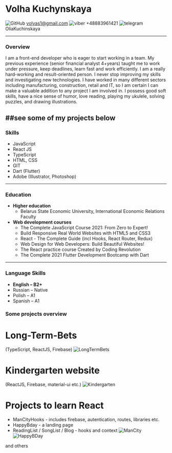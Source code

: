 # Volha Kuchynskaya
![GitHub](https://raw.githubusercontent.com/OliaKapuczynskaya/rsschool-cv/1a4291ec35ed421cbe39255fcababb7e01677fc2/icons/Mail.ico) volyas1@gmail.com ![viber](https://raw.githubusercontent.com/OliaKapuczynskaya/rsschool-cv/1a4291ec35ed421cbe39255fcababb7e01677fc2/icons/Viber.ico) +48883961421 ![telegram](https://raw.githubusercontent.com/OliaKapuczynskaya/rsschool-cv/1a4291ec35ed421cbe39255fcababb7e01677fc2/icons/Telegram.ico) OliaKuchinskaya


------------
###  Overview
 I am a front-end developer who is eager to start working in a team.
 My previous experience (senior financial analyst 4+years) taught me to work under pressure, keep deadlines, learn fast and work efficiently.
 I am a really hard-working and result-oriented person. I never stop improving my skills and investigating new technologies. 
 I have worked in many different sectors including manufacturing, construction, retail and IT, so I am certain I can make a valuable addition to any project I am involved in. 
 I possess good soft skills, have a nice sense of humor, love reading, playing my ukulele, solving puzzles, and drawing illustrations.

##see some of my projects below
------------

### Skills
- JavaScript
- React JS
- TypeScript
- HTML, CSS
- GIT
- Dart (Flutter)
- Adobe (Illustrator, Photoshop)

------------

### Education
+ **Higher education**
    + Belarus State Economic University, International Economic Relations Faculty
+ **Web development courses**
    * The Complete JavaScript Course 2021: From Zero to Expert!
    * Build Responsive Real World Websites with HTML5 and CSS3
    * React - The Complete Guide (incl Hooks, React Router, Redux)
    * Web Design for Web Developers: Build Beautiful Websites!
    * The React practice course Created by Coding Revolution
    * The Complete 2021 Flutter Development Bootcamp with Dart

------------

### Language Skills 
- **English – B2+**
- Russian – Native
- Polish – A1
- Spanish – A1

### Some projects overview
# Long-Term-Bets
(TypeScript, ReactJS, Firebase)
![LongTermBets](https://github.com/Kapuchinskaya/Long-Term-Bets/blob/main/long-term-bets.jpg)

# Kindergarten website
(ReactJS, Firebase, material-ui etc.)
![Kindergarten](https://github.com/Kapuchinskaya/Kindergarten/blob/main/kindergarten-1.jpg)

# Projects to learn React
* ManCityHooks - includes firebase, autentication, routes, libraries etc.
* HappyBday - a landing page
* ReadingList / SongList / Blog - hooks and context
![ManCity](https://github.com/Kapuchinskaya/ReactJSstudy/blob/main/ManCityHooks/mancity-hooks/screenshots/MS.jpg)
![HappyBDay](https://github.com/Kapuchinskaya/ReactJSstudy/blob/main/HappyBday/Bday.jpg)

and others
